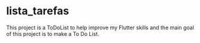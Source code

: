 # lista_tarefas

This project is a ToDoList to help improve my Flutter skills and the main goal of this project is to make a To Do List.

